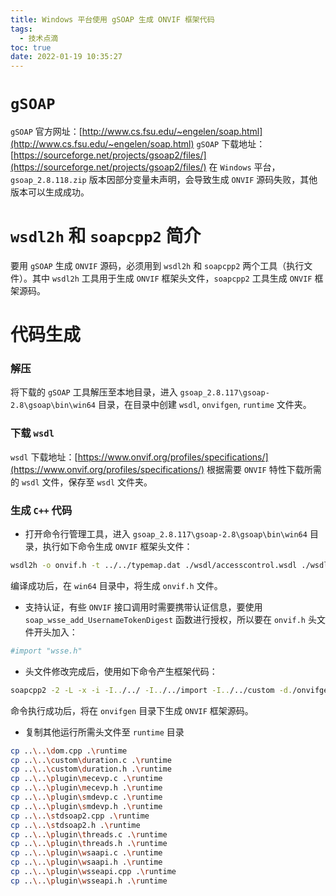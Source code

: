 ```yaml
---
title: Windows 平台使用 gSOAP 生成 ONVIF 框架代码
tags:
  - 技术点滴
toc: true
date: 2022-01-19 10:35:27
---
```

# `gSOAP` 
`gSOAP` 官方网址：[http://www.cs.fsu.edu/~engelen/soap.html](http://www.cs.fsu.edu/~engelen/soap.html)
`gSOAP` 下载地址：[https://sourceforge.net/projects/gsoap2/files/](https://sourceforge.net/projects/gsoap2/files/)
在 `Windows` 平台，`gsoap_2.8.118.zip` 版本因部分变量未声明，会导致生成 `ONVIF` 源码失败，其他版本可以生成成功。

<!--more-->
# `wsdl2h` 和 `soapcpp2` 简介

要用 `gSOAP` 生成 `ONVIF` 源码，必须用到 `wsdl2h` 和 `soapcpp2` 两个工具（执行文件）。其中 `wsdl2h` 工具用于生成 `ONVIF` 框架头文件，`soapcpp2` 工具生成 `ONVIF` 框架源码。

# 代码生成

### 解压
将下载的 `gSOAP` 工具解压至本地目录，进入 `gsoap_2.8.117\gsoap-2.8\gsoap\bin\win64` 目录，在目录中创建 `wsdl`, `onvifgen`, `runtime` 文件夹。 

### 下载 `wsdl`
`wsdl` 下载地址：[https://www.onvif.org/profiles/specifications/](https://www.onvif.org/profiles/specifications/)
根据需要 `ONVIF` 特性下载所需的 `wsdl` 文件，保存至 `wsdl` 文件夹。

### 生成 `C++` 代码
- 打开命令行管理工具，进入 `gsoap_2.8.117\gsoap-2.8\gsoap\bin\win64` 目录，执行如下命令生成 `ONVIF` 框架头文件：
``` bash
wsdl2h -o onvif.h -t ../../typemap.dat ./wsdl/accesscontrol.wsdl ./wsdl/accessrules.wsdl ./wsdl/actionengine.wsdl ./wsdl/advancedsecurity.wsdl ./wsdl/analytics.wsdl ./wsdl/analyticsdevice.wsdl ./wsdl/appmgmt.wsdl ./wsdl/authenticationbehavior.wsdl ./wsdl/bw-2-vs-mod.wsdl ./wsdl/credential.wsdl ./wsdl/deviceio.wsdl ./wsdl/devicemgmt.wsdl ./wsdl/display.wsdl ./wsdl/display2.wsdl ./wsdl/doorcontrol.wsdl ./wsdl/event.wsdl ./wsdl/event-vs.wsdl ./wsdl/federatedsearch.wsdl ./wsdl/imaging.wsdl ./wsdl/media.wsdl ./wsdl/media2.wsdl ./wsdl/provisioning.wsdl ./wsdl/ptz.wsdl ./wsdl/receiver.wsdl ./wsdl/recording.wsdl ./wsdl/replay.wsdl ./wsdl/schedule.wsdl ./wsdl/search.wsdl ./wsdl/security.wsdl ./wsdl/thermal.wsdl ./wsdl/uplink.wsdl
```
编译成功后，在 `win64` 目录中，将生成 `onvif.h` 文件。

- 支持认证，有些 `ONVIF` 接口调用时需要携带认证信息，要使用 `soap_wsse_add_UsernameTokenDigest` 函数进行授权，所以要在 `onvif.h` 头文件开头加入：
``` bash
#import "wsse.h"
```

- 头文件修改完成后，使用如下命令产生框架代码：
``` bash
soapcpp2 -2 -L -x -i -I../../ -I../../import -I../../custom -d./onvifgen onvif.h
```
命令执行成功后，将在 `onvifgen` 目录下生成 `ONVIF` 框架源码。

- 复制其他运行所需头文件至 `runtime` 目录
``` bash
cp ..\..\dom.cpp .\runtime
cp ..\..\custom\duration.c .\runtime
cp ..\..\custom\duration.h .\runtime
cp ..\..\plugin\mecevp.c .\runtime
cp ..\..\plugin\mecevp.h .\runtime
cp ..\..\plugin\smdevp.c .\runtime
cp ..\..\plugin\smdevp.h .\runtime
cp ..\..\stdsoap2.cpp .\runtime
cp ..\..\stdsoap2.h .\runtime
cp ..\..\plugin\threads.c .\runtime
cp ..\..\plugin\threads.h .\runtime
cp ..\..\plugin\wsaapi.c .\runtime
cp ..\..\plugin\wsaapi.h .\runtime
cp ..\..\plugin\wsseapi.cpp .\runtime
cp ..\..\plugin\wsseapi.h .\runtime
```
